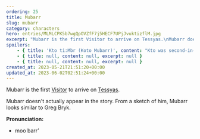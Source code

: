 ```yaml
---
ordering: 25
title: Mubarr
slug: mubarr
category: characters
hero: entries/MLMLCPK5b7wgQpOVZfF7j5HECF7UPjJvuktizflM.jpg
excerpt: "Mubarr is the first Visitor to arrive on Tessyas.\nMubarr doesn't actually appear in the story. From..."
spoilers:
    - { title: 'Kto ti:Mbr (Koto Mubarr)', content: "Kto was second-in-command to [Md vm:Gnml](/category/characters/ganmel) in the [Gaian](/category/organizations/visitors) [Integration](/category/organizations/integrators). He was originally stationed on [Tessyas](/category/planets-cities/tessyas), but after placing a [block](/category/mysteries/block) on [Cat](/category/characters/cat), he was reassigned to [186](/category/mysteries/186). He was born in an unknown year on [Gaia](/category/planets-cities/gaia).\r\n\r\nKto died sometime between 4,068 and 4,083 A.D., presumably murdered by [Slk la:Gv](/category/characters/sylka) or an operative of hers, and presumably on 186.\r\n\r\nKto looked similar to Greg Bryk, though this is a best guess from a sketch that Cat drew of him.\r\n\r\n**Pronunciation:**\r\n- koe’ toe\r\n- tee \\[nasal dental click\\]\r\n- moo barr’", excerpt: 'Kto was second-in-command to Md vm:Gnml in the Gaian Integration. He was originally stationed on Tes...' }
    - { title: null, content: null, excerpt: null }
    - { title: null, content: null, excerpt: null }
created_at: 2023-05-21T21:51:20+00:00
updated_at: 2023-06-02T02:51:24+00:00
---
```

Mubarr is the first [Visitor](/category/organizations/visitors) to arrive on [Tessyas](/category/planets-cities/tessyas).

Mubarr doesn't actually appear in the story. From a sketch of him, Mubarr looks similar to Greg Bryk.

**Pronunciation:**
- moo barr’